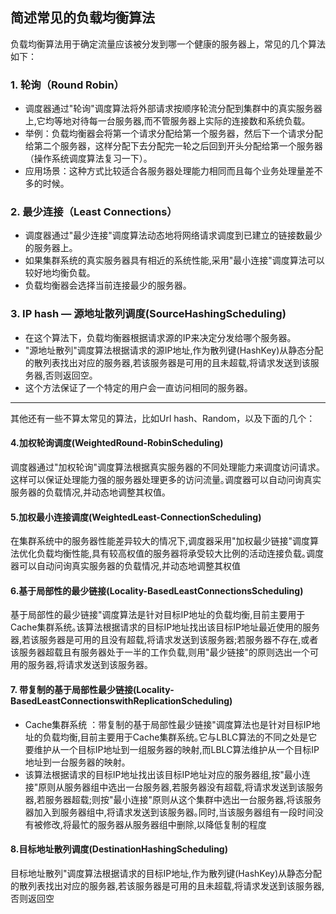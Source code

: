 ## 简述常见的负载均衡算法
负载均衡算法用于确定流量应该被分发到哪一个健康的服务器上，常见的几个算法如下：
### 1. 轮询（Round Robin）
- 调度器通过"轮询"调度算法将外部请求按顺序轮流分配到集群中的真实服务器上,它均等地对待每一台服务器,而不管服务器上实际的连接数和系统负载｡
- 举例：负载均衡器会将第一个请求分配给第一个服务器，然后下一个请求分配给第二个服务器，这样分配下去分配完一轮之后回到开头分配给第一个服务器（操作系统调度算法复习一下）。
- 应用场景：这种方式比较适合各服务器处理能力相同而且每个业务处理量差不多的时候。

### 2. 最少连接（Least Connections）
- 调度器通过"最少连接"调度算法动态地将网络请求调度到已建立的链接数最少的服务器上｡
- 如果集群系统的真实服务器具有相近的系统性能,采用"最小连接"调度算法可以较好地均衡负载｡
- 负载均衡器会选择当前连接最少的服务器。

### 3. IP hash — 源地址散列调度(SourceHashingScheduling)
- 在这个算法下，负载均衡器根据请求源的IP来决定分发给哪个服务器。
- "源地址散列"调度算法根据请求的源IP地址,作为散列键(HashKey)从静态分配的散列表找出对应的服务器,若该服务器是可用的且未超载,将请求发送到该服务器,否则返回空｡
- 这个方法保证了一个特定的用户会一直访问相同的服务器。


---

其他还有一些不算太常见的算法，比如Url hash、Random，以及下面的几个：

#### 4.加权轮询调度(WeightedRound-RobinScheduling)

调度器通过"加权轮询"调度算法根据真实服务器的不同处理能力来调度访问请求｡这样可以保证处理能力强的服务器处理更多的访问流量｡调度器可以自动问询真实服务器的负载情况,并动态地调整其权值｡

#### 5.加权最小连接调度(WeightedLeast-ConnectionScheduling)

在集群系统中的服务器性能差异较大的情况下,调度器采用"加权最少链接"调度算法优化负载均衡性能,具有较高权值的服务器将承受较大比例的活动连接负载｡调度器可以自动问询真实服务器的负载情况,并动态地调整其权值

#### 6.基于局部性的最少链接(Locality-BasedLeastConnectionsScheduling)

基于局部性的最少链接"调度算法是针对目标IP地址的负载均衡,目前主要用于Cache集群系统｡该算法根据请求的目标IP地址找出该目标IP地址最近使用的服务器,若该服务器是可用的且没有超载,将请求发送到该服务器;若服务器不存在,或者该服务器超载且有服务器处于一半的工作负载,则用"最少链接"的原则选出一个可用的服务器,将请求发送到该服务器｡

#### 7. 带复制的基于局部性最少链接(Locality-BasedLeastConnectionswithReplicationScheduling)

- Cache集群系统 ：带复制的基于局部性最少链接"调度算法也是针对目标IP地址的负载均衡,目前主要用于Cache集群系统｡它与LBLC算法的不同之处是它要维护从一个目标IP地址到一组服务器的映射,而LBLC算法维护从一个目标IP地址到一台服务器的映射｡
- 该算法根据请求的目标IP地址找出该目标IP地址对应的服务器组,按"最小连接"原则从服务器组中选出一台服务器,若服务器没有超载,将请求发送到该服务器,若服务器超载;则按"最小连接"原则从这个集群中选出一台服务器,将该服务器加入到服务器组中,将请求发送到该服务器｡同时,当该服务器组有一段时间没有被修改,将最忙的服务器从服务器组中删除,以降低复制的程度

#### 8.目标地址散列调度(DestinationHashingScheduling)

目标地址散列"调度算法根据请求的目标IP地址,作为散列键(HashKey)从静态分配的散列表找出对应的服务器,若该服务器是可用的且未超载,将请求发送到该服务器,否则返回空
